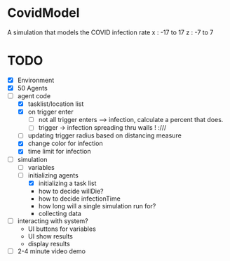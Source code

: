 # CovidModel
A simulation that models the COVID infection rate
x : -17 to 17
z : -7 to 7
# TODO
- [x] Environment
- [x] 50 Agents
- [ ] agent code
  - [x] tasklist/location list
  - [x] on trigger enter
    - [ ] not all trigger enters --> infection, calculate a percent that does.
    - [ ] trigger -> infection spreading thru walls ! :///
  - [ ] updating trigger radius based on distancing measure
  - [x] change color for infection
  - [x] time limit for infection
- [ ] simulation
  - [ ] variables 
  - [ ] initializing agents
    - [x] initializing a task list 
    - how to decide willDie?
    - how to decide infectionTime
    - how long will a single simulation run for?
    - collecting data
- [ ] interacting with system?
  - UI buttons for variables
  - UI  show results 
  - display results
- [ ] 2-4 minute video demo
